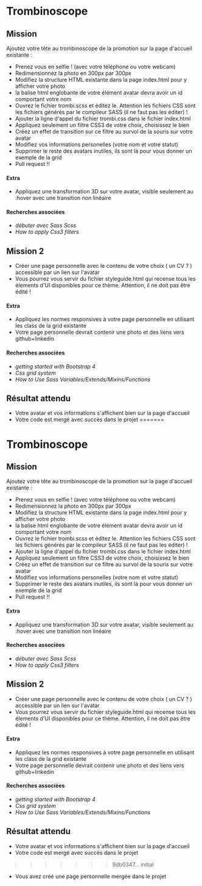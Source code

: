 
# Trombinoscope


## Mission
Ajoutez votre tête au trombinoscope de la promotion sur la page d'accueil existante :
* Prenez vous en selfie ! (avec votre téléphone ou votre webcam)
* Redimensionnez la photo en 300px par 300px
* Modifiez la structure HTML existante dans la page index.html pour y afficher votre photo
* la balise html englobante <a> de votre élément avatar devra avoir un id comportant votre nom
* Ouvrez le fichier trombi.scss et éditez le. Attention les fichiers CSS sont les fichiers générés par le compileur SASS (il ne faut pas les éditer) !
* Ajouter la ligne d'appel du fichier trombi.css dans le fichier index.html
* Appliquez seulement un filtre CSS3 de votre choix, choisissez le bien
* Créez un effet de transition sur ce filtre au survol de la souris sur votre avatar
* Modifiez vos informations personelles (votre nom et votre statut)
* Supprimer le reste des avatars inutiles, ils sont là pour vous donner un exemple de la grid
* Pull request !!
#### Extra
* Appliquez une transformation 3D sur votre avatar, visible seulement au :hover avec une transition non linéaire
#### Recherches associées
* _débuter avec Sass Scss_
* _How to apply Css3 filters_
## Mission 2 
* Créer une page personnelle avec le contenu de votre choix ( un CV ? ) accessible par un lien sur l'avatar
* Vous pourrez vous servir du fichier styleguide.html qui recense tous les élements d'UI disponibles pour ce thème. Attention, il ne doit pas être édité !
#### Extra
* Appliquez les normes responsives à votre page personnelle en utilisant les class de la grid existante
* Votre page personnelle devrait contenir une photo et des liens vers github+linkedin
#### Recherches associées
* _getting started with Bootstrap 4_
* _Css grid system_
* _How to Use Sass Variables/Extends/Mixins/Functions_

## Résultat attendu
* Votre avatar et vos informations s'affichent bien sur la page d'accueil
* Votre code est mergé avec succès dans le projet
=======
# Trombinoscope


## Mission
Ajoutez votre tête au trombinoscope de la promotion sur la page d'accueil existante :
* Prenez vous en selfie ! (avec votre téléphone ou votre webcam)
* Redimensionnez la photo en 300px par 300px
* Modifiez la structure HTML existante dans la page index.html pour y afficher votre photo
* la balise html englobante <a> de votre élément avatar devra avoir un id comportant votre nom
* Ouvrez le fichier trombi.scss et éditez le. Attention les fichiers CSS sont les fichiers générés par le compileur SASS (il ne faut pas les éditer) !
* Ajouter la ligne d'appel du fichier trombi.css dans le fichier index.html
* Appliquez seulement un filtre CSS3 de votre choix, choisissez le bien
* Créez un effet de transition sur ce filtre au survol de la souris sur votre avatar
* Modifiez vos informations personelles (votre nom et votre statut)
* Supprimer le reste des avatars inutiles, ils sont là pour vous donner un exemple de la grid
* Pull request !!
#### Extra
* Appliquez une transformation 3D sur votre avatar, visible seulement au :hover avec une transition non linéaire
#### Recherches associées
* _débuter avec Sass Scss_
* _How to apply Css3 filters_
## Mission 2 
* Créer une page personnelle avec le contenu de votre choix ( un CV ? ) accessible par un lien sur l'avatar
* Vous pourrez vous servir du fichier styleguide.html qui recense tous les élements d'UI disponibles pour ce thème. Attention, il ne doit pas être édité !
#### Extra
* Appliquez les normes responsives à votre page personnelle en utilisant les class de la grid existante
* Votre page personnelle devrait contenir une photo et des liens vers github+linkedin
#### Recherches associées
* _getting started with Bootstrap 4_
* _Css grid system_
* _How to Use Sass Variables/Extends/Mixins/Functions_

## Résultat attendu
* Votre avatar et vos informations s'affichent bien sur la page d'accueil
* Votre code est mergé avec succès dans le projet
>>>>>>> 9db0347... initial
* Vous avez créé une page personnelle mergée dans le projet
